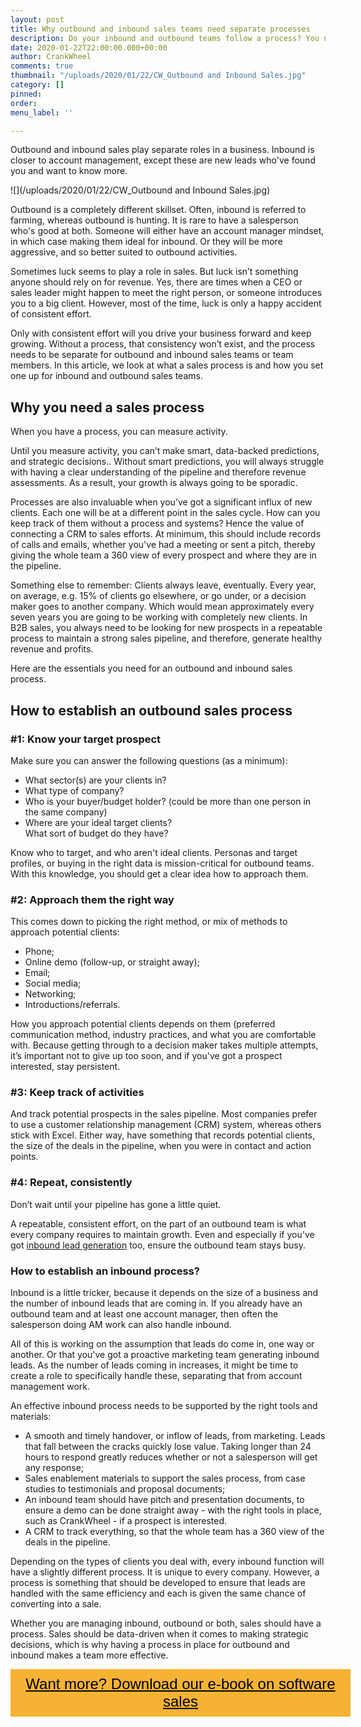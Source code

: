 ```yaml
---
layout: post
title: Why outbound and inbound sales teams need separate processes
description: Do your inbound and outbound teams follow a process? You need one!
date: 2020-01-22T22:00:00.000+00:00
author: CrankWheel
comments: true
thumbnail: "/uploads/2020/01/22/CW_Outbound and Inbound Sales.jpg"
category: []
pinned: 
order: 
menu_label: ''

---
```

Outbound and inbound sales play separate roles in a business. Inbound is closer to account management, except these are new leads who've found you and want to know more.

![](/uploads/2020/01/22/CW_Outbound and Inbound Sales.jpg)

Outbound is a completely different skillset. Often, inbound is referred to farming, whereas outbound is hunting. It is rare to have a salesperson who's good at both. Someone will either have an account manager mindset, in which case making them ideal for inbound. Or they will be more aggressive, and so better suited to outbound activities.

Sometimes luck seems to play a role in sales. But luck isn’t something anyone should rely on for revenue. Yes, there are times when a CEO or sales leader might happen to meet the right person, or someone introduces you to a big client. However, most of the time, luck is only a happy accident of consistent effort.

Only with consistent effort will you drive your business forward and keep growing. Without a process, that consistency won’t exist, and the process needs to be separate for outbound and inbound sales teams or team members. In this article, we look at what a sales process is and how you set one up for inbound and outbound sales teams.

## Why you need a sales process

When you have a process, you can measure activity.

Until you measure activity, you can’t make smart, data-backed predictions, and strategic decisions.. Without smart predictions, you will always struggle with having a clear understanding of the pipeline and therefore revenue assessments. As a result, your growth is always going to be sporadic.

Processes are also invaluable when you’ve got a significant influx of new clients. Each one will be at a different point in the sales cycle. How can you keep track of them without a process and systems? Hence the value of connecting a CRM to sales efforts. At minimum, this should include records of calls and emails, whether you've had a meeting or sent a pitch, thereby giving the whole team a 360 view of every prospect and where they are in the pipeline.

Something else to remember: Clients always leave, eventually. Every year, on average, e.g. 15% of clients go elsewhere, or go under, or a decision maker goes to another company. Which would mean approximately every seven years you are going to be working with completely new clients. In B2B sales, you always need to be looking for new prospects in a repeatable process to maintain a strong sales pipeline, and therefore, generate healthy revenue and profits.

Here are the essentials you need for an outbound and inbound sales process.

## How to establish an outbound sales process

### #1: Know your target prospect

Make sure you can answer the following questions (as a minimum):

* What sector(s) are your clients in?
* What type of company?
* Who is your buyer/budget holder? (could be more than one person in the same company)
* Where are your ideal target clients?  
  What sort of budget do they have?

Know who to target, and who aren't ideal clients. Personas and target profiles, or buying in the right data is mission-critical for outbound teams. With this knowledge, you should get a clear idea how to approach them.

### #2: Approach them the right way

This comes down to picking the right method, or mix of methods to approach potential clients:

* Phone;
* Online demo (follow-up, or straight away);
* Email;
* Social media;
* Networking;
* Introductions/referrals.

How you approach potential clients depends on them (preferred communication method, industry practices, and what you are comfortable with. Because getting through to a decision maker takes multiple attempts, it’s important not to give up too soon, and if you've got a prospect interested, stay persistent.

### #3: Keep track of activities

And track potential prospects in the sales pipeline. Most companies prefer to use a customer relationship management (CRM) system, whereas others stick with Excel. Either way, have something that records potential clients, the size of the deals in the pipeline, when you were in contact and action points.

### #4: Repeat, consistently

Don’t wait until your pipeline has gone a little quiet.

A repeatable, consistent effort, on the part of an outbound team is what every company requires to maintain growth. Even and especially if you've got [inbound lead generation](https://crankwheel.com/how-to-increase-inbound-leads/) too, ensure the outbound team stays busy.

### How to establish an inbound process?

Inbound is a little tricker, because it depends on the size of a business and the number of inbound leads that are coming in. If you already have an outbound team and at least one account manager, then often the salesperson doing AM work can also handle inbound.

All of this is working on the assumption that leads do come in, one way or another. Or that you've got a proactive marketing team generating inbound leads. As the number of leads coming in increases, it might be time to create a role to specifically handle these, separating that from account management work.

An effective inbound process needs to be supported by the right tools and materials:

* A smooth and timely handover, or inflow of leads, from marketing. Leads that fall between the cracks quickly lose value. Taking longer than 24 hours to respond greatly reduces whether or not a salesperson will get any response;
* Sales enablement materials to support the sales process, from case studies to testimonials and proposal documents;
* An inbound team should have pitch and presentation documents, to ensure a demo can be done straight away - with the right tools in place, such as CrankWheel - if a prospect is interested.
* A CRM to track everything, so that the whole team has a 360 view of the deals in the pipeline.

Depending on the types of clients you deal with, every inbound function will have a slightly different process. It is unique to every company. However, a process is something that should be developed to ensure that leads are handled with the same efficiency and each is given the same chance of converting into a sale.

Whether you are managing inbound, outbound or both, sales should have a process. Sales should be data-driven when it comes to making strategic decisions, which is why having a process in place for outbound and inbound makes a team more effective.

<style> .btn-signup { padding-top: 11px !important; border-radius: 0px !important; background-color: #f6b333; text-align: center; padding: 10px 20px !important; border: 0px !important; width: 100%; margin-bottom: 20px; } .btn-signup a { color: black !important; font-family: 'Titillium Web', sans-serif; font-size: 24px !important; font-weight: normal !important; } </style>

<div class="btn-signup"><a style="cursor: pointer;" href="/sign-up-to-download">Want more? Download our e-book on software sales</a></div>
